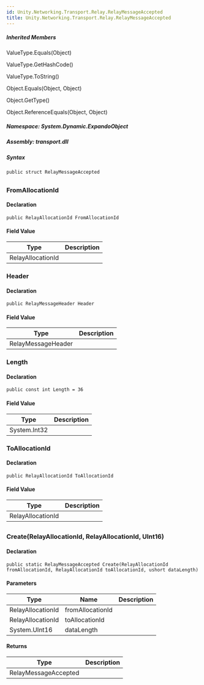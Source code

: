 ```yaml
---  
id: Unity.Networking.Transport.Relay.RelayMessageAccepted  
title: Unity.Networking.Transport.Relay.RelayMessageAccepted  
---
```


<div class="markdown level0 summary">

</div>

<div class="markdown level0 conceptual">

</div>

<div class="inheritedMembers">

##### Inherited Members

<div>

ValueType.Equals(Object)

</div>

<div>

ValueType.GetHashCode()

</div>

<div>

ValueType.ToString()

</div>

<div>

Object.Equals(Object, Object)

</div>

<div>

Object.GetType()

</div>

<div>

Object.ReferenceEquals(Object, Object)

</div>

</div>

##### **Namespace**: System.Dynamic.ExpandoObject

##### **Assembly**: transport.dll

##### Syntax

``` lang-csharp
public struct RelayMessageAccepted
```

## 

### FromAllocationId

<div class="markdown level1 summary">

</div>

<div class="markdown level1 conceptual">

</div>

#### Declaration

``` lang-csharp
public RelayAllocationId FromAllocationId
```

#### Field Value

| Type              | Description |
|-------------------|-------------|
| RelayAllocationId |             |

### Header

<div class="markdown level1 summary">

</div>

<div class="markdown level1 conceptual">

</div>

#### Declaration

``` lang-csharp
public RelayMessageHeader Header
```

#### Field Value

| Type               | Description |
|--------------------|-------------|
| RelayMessageHeader |             |

### Length

<div class="markdown level1 summary">

</div>

<div class="markdown level1 conceptual">

</div>

#### Declaration

``` lang-csharp
public const int Length = 36
```

#### Field Value

| Type         | Description |
|--------------|-------------|
| System.Int32 |             |

### ToAllocationId

<div class="markdown level1 summary">

</div>

<div class="markdown level1 conceptual">

</div>

#### Declaration

``` lang-csharp
public RelayAllocationId ToAllocationId
```

#### Field Value

| Type              | Description |
|-------------------|-------------|
| RelayAllocationId |             |

## 

### Create(RelayAllocationId, RelayAllocationId, UInt16)

<div class="markdown level1 summary">

</div>

<div class="markdown level1 conceptual">

</div>

#### Declaration

``` lang-csharp
public static RelayMessageAccepted Create(RelayAllocationId fromAllocationId, RelayAllocationId toAllocationId, ushort dataLength)
```

#### Parameters

| Type              | Name             | Description |
|-------------------|------------------|-------------|
| RelayAllocationId | fromAllocationId |             |
| RelayAllocationId | toAllocationId   |             |
| System.UInt16     | dataLength       |             |

#### Returns

| Type                 | Description |
|----------------------|-------------|
| RelayMessageAccepted |             |
